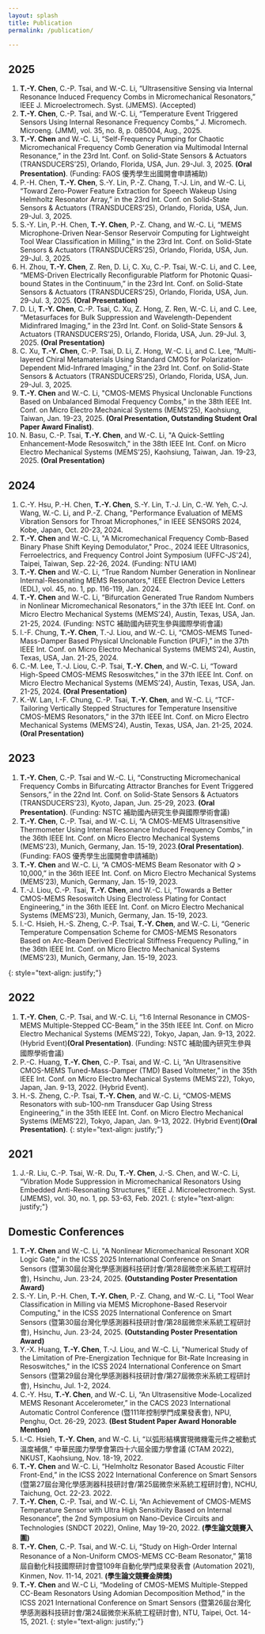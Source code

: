 ```yaml
---
layout: splash
title: Publication
permalink: /publication/

---
```

## 2025
1. **T.-Y. Chen**, C.-P. Tsai, and W.-C. Li, “Ultrasensitive Sensing via Internal Resonance Induced Frequency Combs in Micromechanical Resonators,” IEEE J. Microelectromech. Syst. (JMEMS). (Accepted)
2. **T.-Y. Chen**, C.-P. Tsai, and W.-C. Li, “Temperature Event Triggered Sensors Using Internal Resonance Frequency Combs,” J. Micromech. Microeng. (JMM), vol. 35, no. 8, p. 085004, Aug., 2025.
3. **T.-Y. Chen** and W.-C. Li, “Self-Frequency Pumping for Chaotic Micromechanical Frequency Comb Generation via Multimodal Internal Resonance,” in the 23rd Int. Conf. on Solid-State Sensors & Actuators (TRANSDUCERS’25), Orlando, Florida, USA, Jun. 29-Jul. 3, 2025. **(Oral Presentation)**. (Funding: FAOS 優秀學生出國開會申請補助)
4. P.-H. Chen, **T.-Y. Chen**, S.-Y. Lin, P.-Z. Chang, T.-J. Lin, and W.-C. Li, “Toward Zero-Power Feature Extraction for Speech Wakeup Using Helmholtz Resonator Array,” in the 23rd Int. Conf. on Solid-State Sensors & Actuators (TRANSDUCERS’25), Orlando, Florida, USA, Jun. 29-Jul. 3, 2025.
5. S.-Y. Lin, P.-H. Chen, **T.-Y. Chen**,  P.-Z. Chang, and W.-C. Li, “MEMS Microphone-Driven Near-Sensor Reservoir Computing for Lightweight Tool Wear Classification in Milling,” in the 23rd Int. Conf. on Solid-State Sensors & Actuators (TRANSDUCERS’25), Orlando, Florida, USA, Jun. 29-Jul. 3, 2025.
6. H. Zhou, **T.-Y. Chen**, Z. Ren, D. Li, C. Xu, C.-P. Tsai, W.-C. Li, and C. Lee, “MEMS-Driven Electrically Reconfigurable Platform for Photonic Quasi-bound States in the Continuum,” in the 23rd Int. Conf. on Solid-State Sensors & Actuators (TRANSDUCERS’25), Orlando, Florida, USA, Jun. 29-Jul. 3, 2025. **(Oral Presentation)**
7. D. Li, **T.-Y. Chen**, C.-P. Tsai, C. Xu, Z. Hong, Z. Ren, W.-C. Li, and C. Lee, “Metasurfaces for Bulk Suppression and Wavelength-Dependent Midinfrared Imaging,” in the 23rd Int. Conf. on Solid-State Sensors & Actuators (TRANSDUCERS’25), Orlando, Florida, USA, Jun. 29-Jul. 3, 2025. **(Oral Presentation)**
8. C. Xu, **T.-Y. Chen**, C.-P. Tsai, D. Li, Z. Hong, W.-C. Li, and C. Lee, “Multi-layered Chiral Metamaterials Using Standard CMOS for Polarization-Dependent Mid-Infrared Imaging,” in the 23rd Int. Conf. on Solid-State Sensors & Actuators (TRANSDUCERS’25), Orlando, Florida, USA, Jun. 29-Jul. 3, 2025.
9. **T.-Y. Chen** and W.-C. Li, "CMOS-MEMS Physical Unclonable Functions Based on Unbalanced Bimodal Frequency Combs,” in the 38th IEEE Int. Conf. on Micro Electro Mechanical Systems (MEMS’25), Kaohsiung, Taiwan, Jan. 19-23, 2025. **(Oral Presentation, Outstanding Student Oral Paper Award Finalist)**.
10. N. Basu, C.-P. Tsai, **T.-Y. Chen**, and W.-C. Li, "A Quick-Settling Enhancement-Mode Resoswitch," in the 38th IEEE Int. Conf. on Micro Electro Mechanical Systems (MEMS’25), Kaohsiung, Taiwan, Jan. 19-23, 2025. **(Oral Presentation)**

## 2024
1. C.-Y. Hsu, P.-H. Chen, **T.-Y. Chen**, S.-Y. Lin, T.-J. Lin, C.-W. Yeh, C.-J. Wang, W.-C. Li, and P.-Z. Chang, "Performance Evaluation of MEMS Vibration Sensors for Throat Microphones,” in IEEE SENSORS 2024, Kobe, Japan, Oct. 20-23, 2024.
2. **T.-Y. Chen** and W.-C. Li, "A Micromechanical Frequency Comb-Based Binary Phase Shift Keying Demodulator," Proc., 2024 IEEE Ultrasonics, Ferroelectrics, and Frequency Control Joint Symposium (UFFC-JS'24), Taipei, Taiwan, Sep. 22-26, 2024. (Funding: NTU IAM)
3. **T.-Y. Chen** and W.-C. Li, “True Random Number Generation in Nonlinear Internal-Resonating MEMS Resonators," IEEE Electron Device Letters (EDL), vol. 45, no. 1, pp. 116-119, Jan. 2024.
4. **T.-Y. Chen** and W.-C. Li, “Bifurcation Generated True Random Numbers in Nonlinear Micromechanical Resonators,” in the 37th IEEE Int. Conf. on Micro Electro Mechanical Systems (MEMS’24), Austin, Texas, USA, Jan. 21-25, 2024. (Funding: NSTC 補助國內研究生參與國際學術會議)
5. I.-F. Chung, **T.-Y. Chen**, T.-J. Liou, and W.-C. Li, “CMOS-MEMS Tuned-Mass-Damper Based Physical Unclonable Function (PUF),” in the 37th IEEE Int. Conf. on Micro Electro Mechanical Systems (MEMS’24), Austin, Texas, USA, Jan. 21-25, 2024.
6. C.-M. Lee, T.-J. Liou, C.-P. Tsai, **T.-Y. Chen**, and W.-C. Li, “Toward High-Speed CMOS-MEMS Resoswitches,” in the 37th IEEE Int. Conf. on Micro Electro Mechanical Systems (MEMS’24), Austin, Texas, USA, Jan. 21-25, 2024. **(Oral Presentation)**
7. K.-W. Lan, I.-F. Chung, C.-P. Tsai, **T.-Y. Chen**, and W.-C. Li, “TCF-Tailoring Vertically Stepped Structures for Temperature Insensitive CMOS-MEMS Resonators,” in the 37th IEEE Int. Conf. on Micro Electro Mechanical Systems (MEMS’24), Austin, Texas, USA, Jan. 21-25, 2024. **(Oral Presentation)**

## 2023
1. **T.-Y. Chen**, C.-P. Tsai and W.-C. Li, “Constructing Micromechanical Frequency Combs in Bifurcating Attractor Branches for Event Triggered Sensors,” in the 22nd Int. Conf. on Solid-State Sensors & Actuators (TRANSDUCERS’23), Kyoto, Japan, Jun. 25-29, 2023. **(Oral Presentation)**. (Funding: NSTC 補助國內研究生參與國際學術會議)
2. **T.-Y. Chen**, C.-P. Tsai, and W.-C. Li, “A CMOS-MEMS Ultrasensitive Thermometer Using Internal Resonance Induced Frequency Combs,” in the 36th IEEE Int. Conf. on Micro Electro Mechanical Systems (MEMS’23), Munich, Germany, Jan. 15-19, 2023.**(Oral Presentation)**. (Funding: FAOS 優秀學生出國開會申請補助)
3. **T.-Y. Chen** and W.-C. Li, “A CMOS-MEMS Beam Resonator with *Q* > 10,000,” in the 36th IEEE Int. Conf. on Micro Electro Mechanical Systems (MEMS’23), Munich, Germany, Jan. 15-19, 2023.
4. T.-J. Liou, C.-P. Tsai, **T.-Y. Chen**, and W.-C. Li, “Towards a Better CMOS-MEMS Resoswitch Using Electroless Plating for Contact Engineering,“ in the 36th IEEE Int. Conf. on Micro Electro Mechanical Systems (MEMS’23), Munich, Germany, Jan. 15-19, 2023.
5. I.-C. Hsieh, H.-S. Zheng, C.-P. Tsai, **T.-Y. Chen**, and W.-C. Li, “Generic Temperature Compensation Scheme for CMOS-MEMS Resonators Based on Arc-Beam Derived Electrical Stiffness Frequency Pulling,“ in the 36th IEEE Int. Conf. on Micro Electro Mechanical Systems (MEMS’23), Munich, Germany, Jan. 15-19, 2023.

{: style="text-align: justify;"}

## 2022
1. **T.-Y. Chen**, C.-P. Tsai, and W.-C. Li, “1:6 Internal Resonance in CMOS-MEMS Multiple-Stepped CC-Beam,” in the 35th IEEE Int. Conf. on Micro Electro Mechanical Systems (MEMS’22), Tokyo, Japan, Jan. 9-13, 2022. (Hybrid Event)**(Oral Presentation)**. (Funding: NSTC 補助國內研究生參與國際學術會議)
2. P.-C. Huang, **T.-Y. Chen**, C.-P. Tsai, and W.-C. Li, “An Ultrasensitive CMOS-MEMS Tuned-Mass-Damper (TMD) Based Voltmeter,” in the 35th IEEE Int. Conf. on Micro Electro Mechanical Systems (MEMS’22), Tokyo, Japan, Jan. 9-13, 2022. (Hybrid Event).
3. H.-S. Zheng, C.-P. Tsai, **T.-Y. Chen**, and W.-C. Li, “CMOS-MEMS Resonators with sub-100-nm Transducer Gap Using Stress Engineering,” in the 35th IEEE Int. Conf. on Micro Electro Mechanical Systems (MEMS’22), Tokyo, Japan, Jan. 9-13, 2022. (Hybrid Event)**(Oral Presentation)**.
{: style="text-align: justify;"}

## 2021
1. J.-R. Liu, C.-P. Tsai, W.-R. Du, **T.-Y. Chen**, J.-S. Chen, and W.-C. Li, “Vibration Mode Suppression in Micromechanical Resonators Using Embedded Anti-Resonating Structures,” IEEE J. Microelectromech. Syst. (JMEMS), vol. 30, no. 1, pp. 53-63, Feb. 2021.
{: style="text-align: justify;"}

## Domestic Conferences
1. **T.-Y. Chen** and W.-C. Li, "A Nonlinear Micromechanical Resonant XOR Logic Gate," in the ICSS 2025 International Conference on Smart Sensors (暨第30屆台灣化學感測器科技研討會/第28屆微奈米系統工程研討會), Hsinchu, Jun. 23-24, 2025. **(Outstanding Poster Presentation Award)**
2. S.-Y. Lin, P.-H. Chen, **T.-Y. Chen**, P.-Z. Chang, and W.-C. Li, "Tool Wear Classification in Milling via MEMS Microphone-Based Reservoir Computing," in the ICSS 2025 International Conference on Smart Sensors (暨第30屆台灣化學感測器科技研討會/第28屆微奈米系統工程研討會), Hsinchu, Jun. 23-24, 2025. **(Outstanding Poster Presentation Award)**
3. Y.-X. Huang, **T.-Y. Chen**, T.-J. Liou, and W.-C. Li, "Numerical Study of the Limitation of Pre-Energization Technique for Bit-Rate Increasing in Resoswitches," in the ICSS 2024 International Conference on Smart Sensors (暨第29屆台灣化學感測器科技研討會/第27屆微奈米系統工程研討會), Hsinchu, Jul. 1-2, 2024.
4. C.-Y. Hsu, **T.-Y. Chen**, and W.-C. Li, “An Ultrasensitive Mode-Localized MEMS Resonant Accelerometer,” in the CACS 2023 International Automatic Control Conference (暨111年控制學門成果發表會), NPU, Penghu, Oct. 26-29, 2023. **(Best Student Paper Award Honorable Mention)**
5. I.-C. Hsieh, **T.-Y. Chen**, and W.-C. Li, “以弧形結構實現微機電元件之被動式溫度補償,” 中華民國力學學會第四十六屆全國力學會議 (CTAM 2022), NKUST, Kaohsiung, Nov. 18-19, 2022.
6. **T.-Y. Chen** and W.-C. Li, “Helmholtz Resonator Based Acoustic Filter Front-End,” in the ICSS 2022 International Conference on Smart Sensors (暨第27屆台灣化學感測器科技研討會/第25屆微奈米系統工程研討會), NCHU, Taichung, Oct. 22-23. 2022.
7. **T.-Y. Chen**, C.-P. Tsai, and W.-C. Li, “An Achievement of CMOS-MEMS Temperature Sensor with Ultra High Sensitivity Based on Internal Resonance”, the 2nd Symposium on Nano-Device Circuits and Technologies (SNDCT 2022), Online, May 19-20, 2022. **(學生論文競賽入圍)**
8. **T.-Y. Chen**, C.-P. Tsai, and W.-C. Li, “Study on High-Order Internal Resonance of a Non-Uniform CMOS-MEMS CC-Beam Resonator,” 第18屆自動化科技國際研討會暨109年自動化學門成果發表會 (Automation 2021), Kinmen, Nov. 11-14, 2021. **(學生論文競賽金牌獎)**
9. **T.-Y. Chen** and W.-C Li, “Modeling of CMOS-MEMS Multiple-Stepped CC-Beam Resonators Using Adomian Decomposition Method,” in the ICSS 2021 International Conference on Smart Sensors (暨第26屆台灣化學感測器科技研討會/第24屆微奈米系統工程研討會), NTU, Taipei, Oct. 14-15, 2021.
{: style="text-align: justify;"}